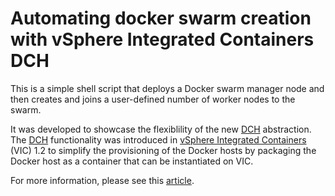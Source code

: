 # Automating docker swarm creation with vSphere Integrated Containers DCH

This is a simple shell script that deploys a Docker swarm manager node and then creates and joins a user-defined number of worker nodes to the swarm.

It was developed to showcase the flexiblility of the new [DCH](https://github.com/vmware/vic-product/tree/master/dinv) abstraction. The [DCH](https://github.com/vmware/vic-product/tree/master/dinv) functionality was introduced in [vSphere Integrated Containers](https://www.vmware.com/products/vsphere/integrated-containers.html) (VIC) 1.2 to simplify the provisioning of the Docker hosts by packaging the Docker host as a container that can be instantiated on VIC.

For more information, please see this [article](https://blogs.vmware.com/cloudnative/2017/10/03/automating-swarm-creation-with-vic-1-2/).
